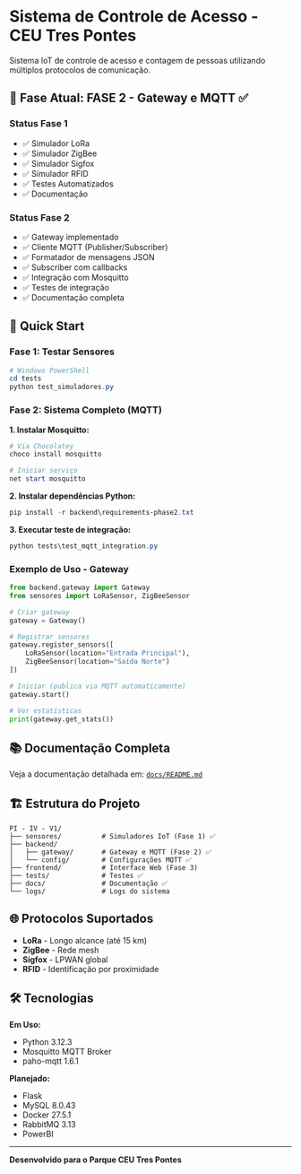 # Sistema de Controle de Acesso - CEU Tres Pontes

Sistema IoT de controle de acesso e contagem de pessoas utilizando múltiplos protocolos de comunicação.

## 🎯 Fase Atual: FASE 2 - Gateway e MQTT ✅

### Status Fase 1
- ✅ Simulador LoRa
- ✅ Simulador ZigBee  
- ✅ Simulador Sigfox
- ✅ Simulador RFID
- ✅ Testes Automatizados
- ✅ Documentação

### Status Fase 2
- ✅ Gateway implementado
- ✅ Cliente MQTT (Publisher/Subscriber)
- ✅ Formatador de mensagens JSON
- ✅ Subscriber com callbacks
- ✅ Integração com Mosquitto
- ✅ Testes de integração
- ✅ Documentação completa

## 🚀 Quick Start

### Fase 1: Testar Sensores

```powershell
# Windows PowerShell
cd tests
python test_simuladores.py
```

### Fase 2: Sistema Completo (MQTT)

**1. Instalar Mosquitto:**
```powershell
# Via Chocolatey
choco install mosquitto

# Iniciar serviço
net start mosquitto
```

**2. Instalar dependências Python:**
```powershell
pip install -r backend\requirements-phase2.txt
```

**3. Executar teste de integração:**
```powershell
python tests\test_mqtt_integration.py
```

### Exemplo de Uso - Gateway

```python
from backend.gateway import Gateway
from sensores import LoRaSensor, ZigBeeSensor

# Criar gateway
gateway = Gateway()

# Registrar sensores
gateway.register_sensors([
    LoRaSensor(location="Entrada Principal"),
    ZigBeeSensor(location="Saída Norte")
])

# Iniciar (publica via MQTT automaticamente)
gateway.start()

# Ver estatísticas
print(gateway.get_stats())
```

## 📚 Documentação Completa

Veja a documentação detalhada em: [`docs/README.md`](docs/README.md)

## 🏗️ Estrutura do Projeto

```
PI - IV - V1/
├── sensores/          # Simuladores IoT (Fase 1) ✅
├── backend/
│   ├── gateway/       # Gateway e MQTT (Fase 2) ✅
│   └── config/        # Configurações MQTT ✅
├── frontend/          # Interface Web (Fase 3)
├── tests/             # Testes ✅
├── docs/              # Documentação ✅
└── logs/              # Logs do sistema
```

## 🌐 Protocolos Suportados

- **LoRa** - Longo alcance (até 15 km)
- **ZigBee** - Rede mesh
- **Sigfox** - LPWAN global
- **RFID** - Identificação por proximidade

## 🛠️ Tecnologias

**Em Uso:**
- Python 3.12.3
- Mosquitto MQTT Broker
- paho-mqtt 1.6.1

**Planejado:**
- Flask
- MySQL 8.0.43
- Docker 27.5.1
- RabbitMQ 3.13
- PowerBI

---

**Desenvolvido para o Parque CEU Tres Pontes**
